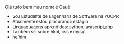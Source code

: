 Olá tudo bem meu nome é Cauê
- Sou Estudante de Engenharia de Software na PUCPR
- Atualmente estou procurando estágio
- Linguaguagens aprendidas: python,javascript,php
- Também sei sobre html, css e mysql
- he/him 
<div>
  <a href = "https://github.com/Caue18">
</div>
